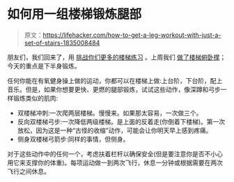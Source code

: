 # 如何用一组楼梯锻炼腿部

> 原文：<https://lifehacker.com/how-to-get-a-leg-workout-with-just-a-set-of-stairs-1835008484>

朋友们，我们回来了，用 [挑战你们更多的楼梯练习](https://lifehacker.com/this-months-fitness-challenge-theme-is-stairs-1834511269) 。上周我们 [做了楼梯俯卧撑](https://vitals.lifehacker.com/get-better-at-push-ups-by-doing-them-on-stairs-1834847608)；今天的重点是下半身锻炼。



任何你能在有氧健身操上做的运动，你都可以在楼梯上做:上台阶，下台阶，配上音乐。但是，如果你想要更快、更燃的腿部锻炼，试试这些动作，像深蹲和弓步一样锻炼类似的肌肉:

*   双楼梯冲刺:一次爬两层楼梯。慢慢来。如果那太容易，一次做三个。
*   反向双楼梯弓步:一次降低两级楼梯。是上面的反着走(你倒着下楼梯)。第一次放松，因为这是一种“古怪的收缩”动作，可能会让你明天早上感到疼痛。
*   侧身双楼梯弓箭步:同样的事情，但侧身。

对于这些动作中的任何一个，考虑扶着栏杆以确保安全(但是要注意你是否不小心用它来支撑你的体重)。每项运动做一到两次飞行，休息一分钟或根据需要在两次飞行之间休息。